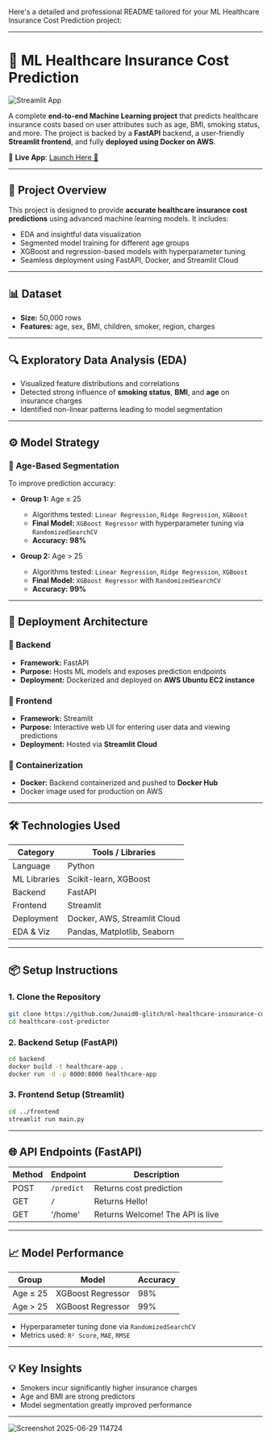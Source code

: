 Here's a detailed and professional README tailored for your ML Healthcare Insurance Cost Prediction project:

---

# 🏥 ML Healthcare Insurance Cost Prediction

![Streamlit App](https://img.shields.io/badge/Streamlit-Deployed-brightgreen)

A complete **end-to-end Machine Learning project** that predicts healthcare insurance costs based on user attributes such as age, BMI, smoking status, and more. The project is backed by a **FastAPI** backend, a user-friendly **Streamlit frontend**, and fully **deployed using Docker on AWS**.

🔗 **Live App**: [Launch Here 🚀](https://ml-healthcare-insourance-cost-prediction-qbmwupheyvejgcf6mpmv8.streamlit.app/)

---

## 🧠 Project Overview

This project is designed to provide **accurate healthcare insurance cost predictions** using advanced machine learning models. It includes:

* EDA and insightful data visualization
* Segmented model training for different age groups
* XGBoost and regression-based models with hyperparameter tuning
* Seamless deployment using FastAPI, Docker, and Streamlit Cloud

---

## 📊 Dataset

* **Size:** 50,000 rows
* **Features:** age, sex, BMI, children, smoker, region, charges
---

## 🔍 Exploratory Data Analysis (EDA)

* Visualized feature distributions and correlations
* Detected strong influence of **smoking status**, **BMI**, and **age** on insurance charges
* Identified non-linear patterns leading to model segmentation

---

## ⚙️ Model Strategy

### 🔹 Age-Based Segmentation

To improve prediction accuracy:

* **Group 1:** Age ≤ 25

  * Algorithms tested: `Linear Regression`, `Ridge Regression`, `XGBoost`
  * **Final Model:** `XGBoost Regressor` with hyperparameter tuning via `RandomizedSearchCV`
  * **Accuracy:** **98%**

* **Group 2:** Age > 25

  * Algorithms tested: `Linear Regression`, `Ridge Regression`, `XGBoost`
  * **Final Model:** `XGBoost Regressor` with `RandomizedSearchCV`
  * **Accuracy:** **99%**

---

## 🚀 Deployment Architecture

### 🔧 Backend

* **Framework:** FastAPI
* **Purpose:** Hosts ML models and exposes prediction endpoints
* **Deployment:** Dockerized and deployed on **AWS Ubuntu EC2 instance**

### 🎨 Frontend

* **Framework:** Streamlit
* **Purpose:** Interactive web UI for entering user data and viewing predictions
* **Deployment:** Hosted via **Streamlit Cloud**

### 🐳 Containerization

* **Docker:** Backend containerized and pushed to **Docker Hub**
* Docker image used for production on AWS

---

## 🛠️ Technologies Used

| Category     | Tools / Libraries            |
| ------------ | ---------------------------- |
| Language     | Python                       |
| ML Libraries | Scikit-learn, XGBoost        |
| Backend      | FastAPI                      |
| Frontend     | Streamlit                    |
| Deployment   | Docker, AWS, Streamlit Cloud |
| EDA & Viz    | Pandas, Matplotlib, Seaborn  |

---

## 📦 Setup Instructions

### 1. Clone the Repository

```bash
git clone https://github.com/Junaid0-glitch/ml-healthcare-insourance-cost-prediction.git
cd healthcare-cost-predictor
```

### 2. Backend Setup (FastAPI)

```bash
cd backend
docker build -t healthcare-app .
docker run -d -p 8000:8000 healthcare-app
```

### 3. Frontend Setup (Streamlit)

```bash
cd ../frontend
streamlit run main.py
```

---

## 🌐 API Endpoints (FastAPI)

| Method | Endpoint   | Description                      |
| ------ | ---------- | -------------------------------- |
| POST   | `/predict` | Returns cost prediction          |
| GET    | `/`        | Returns Hello!                   |
| GET    | '/home'    | Returns Welcome! The API is live |

---

## 📈 Model Performance

| Group    | Model             | Accuracy |
| -------- | ----------------- | -------- |
| Age ≤ 25 | XGBoost Regressor | 98%      |
| Age > 25 | XGBoost Regressor | 99%      |

* Hyperparameter tuning done via `RandomizedSearchCV`
* Metrics used: `R² Score`, `MAE`, `RMSE`

---

## 💡 Key Insights

* Smokers incur significantly higher insurance charges
* Age and BMI are strong predictors
* Model segmentation greatly improved performance

---
![Screenshot 2025-06-29 114724](https://github.com/user-attachments/assets/d15d9a73-9c31-42d3-9d42-b3cef11c1d61)
